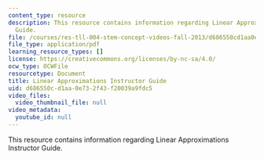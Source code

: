 ```yaml
---
content_type: resource
description: This resource contains information regarding Linear Approximations Instructor
  Guide.
file: /courses/res-tll-004-stem-concept-videos-fall-2013/d686550cd1aa0e732f43f20039a9fdc5_MITRES_TLL-004F13_LinAp_IG.pdf
file_type: application/pdf
learning_resource_types: []
license: https://creativecommons.org/licenses/by-nc-sa/4.0/
ocw_type: OCWFile
resourcetype: Document
title: Linear Approximations Instructor Guide
uid: d686550c-d1aa-0e73-2f43-f20039a9fdc5
video_files:
  video_thumbnail_file: null
video_metadata:
  youtube_id: null
---
```

This resource contains information regarding Linear Approximations Instructor Guide.